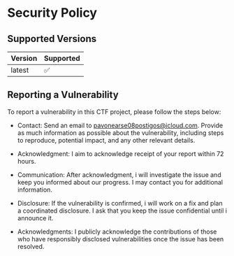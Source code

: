 # Security Policy

## Supported Versions

| Version | Supported          |
| ------- | ------------------ |
| latest   | :white_check_mark: |

## Reporting a Vulnerability

To report a vulnerability in this CTF project, please follow the steps below:

- Contact: Send an email to pavonearse08postigos@icloud.com. Provide as much information as possible about the vulnerability, including steps to reproduce, potential impact, and any other relevant details.

- Acknowledgment: I aim to acknowledge receipt of your report within 72 hours.

- Communication: After acknowledgment, i will investigate the issue and keep you informed about our progress. I may contact you for additional information.

- Disclosure: If the vulnerability is confirmed, i will work on a fix and plan a coordinated disclosure. I ask that you keep the issue confidential until i announce it.

- Acknowledgments: I publicly acknowledge the contributions of those who have responsibly disclosed vulnerabilities once the issue has been resolved.
